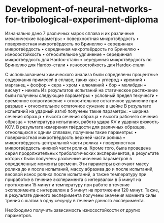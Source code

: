 # Development-of-neural-networks-for-tribological-experiment-diploma

Изначально дано 7 различных марок сплава и их различные механические параметры:
  •	поверхностная микротвёрдость 
  •	поверхностная микротвёрдость по Бринеллю 
  •	серединная микротвёрдость
  •	серединная микротвёрдость по Бринеллю 
  •	износостойкость
  •	относительное удлинение
  •	серединная микротвёрдость для Hardox-стали
  •	серединная микротвёрдость по Бринеллю для Hardox-стали
  •	износостойкость для Hardox-стали

С использованием химического анализа были определены процентные содержания примесей в сплаве, таких как:
  •	углерод 
  •	кремний 
  •	марганец 
  •	фосфор 
  •	сера 
  •	хром 
  •	алюминий
  •	бор
  •	молибден
  •	висмут
  •	никель
Из результатов испытаний на статическое растяжение были получены следующие параметры: 
  •	условный предел текучести
  •	временное сопротивление
  •	относительное остаточное удлинение при разрыве 
  •	относительное остаточное сужение в шейке
В результате испытаний на ударный изгиб получены такие параметры: 
  •	ширина сечения образца
  •	высота сечения образца
  •	высота рабочего сечения образца 
  •	температура испытания, работа удара KV и ударная вязкость KCV.
В результате измерения твёрдости для различных образцов, относящихся к одним сплавам, получены такие параметры: 
  •	поверхностная микротвёрдость верхней части ролика
  •	микротвёрдость центральной части ролика
  •	поверхностная микротвёрдость нижней части ролика.
Кроме того, была проведена серия продолжительных трибологических экспериментов, в результате которых были получены различные значения параметров в определенные моменты времени. Эти параметры включают массу ролика до и после испытаний, массу абразива до и после испытаний, весовой износ ролика после испытаний, а также температуру при приработке в течение эксперимента с интервалом в 5 минут на протяжении 15 минут и температуру при работе в течение эксперимента с интервалом в 5 минут на протяжении 120 минут. Также, в результате данного эксперимента получены значения момента силы трения с шагом в одну секунду в течение данного эксперимента.

Необходимо получить зависимость износостойкости от других параметров.
